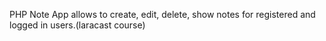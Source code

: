 PHP Note App allows to create, edit, delete, show notes for registered and logged in users.(laracast course)
